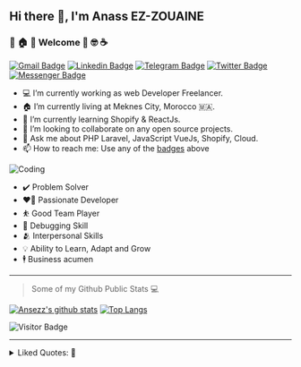 ## Hi there 👋, I'm Anass EZ-ZOUAINE

###  🎉 🏠 🌟 Welcome 💪 🤓 ☕ 

[![Gmail Badge](https://img.shields.io/badge/ans--ezzouaine%40hotmail.com-red?style=flat&logo=Gmail&logoColor=white)](mailto:ans-ezzouaine@hotmail.com "Connect via Email")
[![Linkedin Badge](https://img.shields.io/badge/-@ansezz-0072b1?style=flat&logo=Linkedin&logoColor=white)](https://www.linkedin.com/in/ansezz/ "Connect on LinkedIn")
[![Telegram Badge](https://img.shields.io/badge/-@ansezz-0088CC?style=flat&logo=Telegram&logoColor=white)](https://t.me/ansezz "Contact on Telegram")
[![Twitter Badge](https://img.shields.io/badge/-@ansezz-00acee?style=flat&logo=Twitter&logoColor=white)](https://twitter.com/intent/follow?screen_name=ansezz "Follow on Twitter")
[![Messenger Badge](https://img.shields.io/badge/-@ansezz-0078FF?style=flat&logo=Messenger&logoColor=white)](https://m.me/ansezz "Connect on Facebook")

- 💻 I’m currently working as web Developer Freelancer.
- 🏠 I’m currently living at Meknes City, Morocco 🇲🇦.
- 🌱 I’m currently learning Shopify & ReactJs.
- 👯 I’m looking to collaborate on any open source projects.
- 💬 Ask me about PHP Laravel, JavaScript VueJs, Shopify, Cloud.
- 📫 How to reach me: Use any of the [badges](#user-content-hi-there--im-anass-ez-zouaine) above

![Coding](https://media4.giphy.com/media/wkGnUlDVsGryVf3fvs/giphy.gif?cid=790b7611ee7474f4e6e98ce6342507330540e0e8dcd6a35a&rid=giphy.gif&ct=s "Coding")

- ✔️  Problem Solver 
- ❤️‍🔥 Passionate Developer
- ⛹️ Good Team Player
- 🐛 Debugging Skill
- 🫂 Interpersonal Skills
- 💡 Ability to Learn, Adapt and Grow 
- 🕴️ Business acumen 


----

> Some of my Github Public Stats :computer:
  
>
 
[![Ansezz's github stats](https://github-readme-stats.vercel.app/api?username=ansezz&show_icons=true&theme=cobalt)](https://github.com/ansezz)  [![Top Langs](https://github-readme-stats.vercel.app/api/top-langs/?username=ansezz&layout=compact&theme=cobalt)](https://github.com/ansezz)
>

![Visitor Badge](https://visitor-badge.laobi.icu/badge?page_id=ansezz)

  ----
  


<details>
  <summary>
   Liked Quotes: 📖 
 </summary>

----
> “If I do a job in 30 minutes it’s because I spent 10 years learning how to do that in 30 minutes. You owe me for the years, not the minutes.”
----  
> “Today’s goals: Coffee and kindness. Maybe two coffees, and then kindness.”  ~  **Nanea Hoffman**
----  
> “Let me tell you something you already know. The world ain't all sunshine and rainbows. It's a very mean and nasty place and I don't care how tough you are it will beat you to your knees and keep you there permanently if you let it. You, me, or nobody is gonna hit as hard as life. But it ain't about how hard ya hit. It's about how hard you can get hit and keep moving forward. How much you can take and keep moving forward. That's how winning is done!”  ~  **Sylvester Stallone, Rocky Balboa**
----
> "I don't know who you are. I don't know what you want. If you are looking for ransom, I can tell you I don't have money. But what I do have are a very particular set of skills, skills I have acquired over a very long career. Skills that make me a nightmare for people like you. If you let my daughter go now, that'll be the end of it. I will not look for you, I will not pursue you. But if you don't, I will look for you, I will find you, and I will kill you." - **TAKEN**
----  
>  The significant problems we face cannot be solved by the same level of thinking that created them. ~ **Albert Einstein**
----
> A clever person solves a problem. A wise person AVOIDS it. - **Albert Einstein**
----
> It is not enough to do your best: you must KNOW what to do, and THEN do your best.  ~  **W.Edwards Deming**
----
> Everybody Knows:
> * Discipline is the best tool.
> * Design first, then code.
> * Don’t patch bugs out, rewrite them out.
> * Don’t test bugs out, DESIGN them out.
----
> Why do we never have time to do it right, but always have time to DO IT OVER?
----
> 9 women CANNOT make a baby in ONE MONTH.
----
> “In order to be irreplaceable, one must always be different”  ~  **Coco Chanel**
----
> Pain is temporary. It may last a minute, or an hour, or a day, or a year, but eventually it will subside and something else will take its place. If I quit, however, it lasts forever.  ~  **Lance Armstrong**
----
> “Just keep moving forward and don’t give a shit about what anybody thinks. Do what you have to do, for you.” ~ **Johnny Depp**
---- 
> “Trust Me, I never Lose; I either win or learn!” 
---- 
</details>


<!--
**ansezz/ansezz** is a ✨ _special_ ✨ repository because its `README.md` (this file) appears on your GitHub profile.

Here are some ideas to get you started:

- 🔭 I’m currently working on ...
- 🌱 I’m currently learning ...
- 👯 I’m looking to collaborate on ...
- 🤔 I’m looking for help with ...
- 💬 Ask me about ...
- 📫 How to reach me: ...
- 😄 Pronouns: ...
- ⚡ Fun fact: ...
-->
